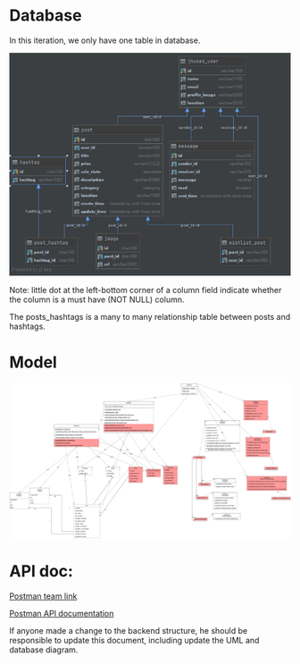 # Database

In this iteration, we only have one table in database.  

![image](../assets/BackendStructure/DatabaseDiagram-i3.jpg)  

Note: little dot at the left-bottom corner of a column field indicate whether the column is a must have (NOT NULL) column.

The posts_hashtags is a many to many relationship table between posts and hashtags.

# Model 

![image](../assets/UML/UML-iteration3.png)  

# API doc:

[Postman team link](https://app.getpostman.com/join-team?invite_code=848573899a420ba71500fad415068a38)  

[Postman API documentation](https://documenter.getpostman.com/view/14357023/Tz5i8zkB)  

If anyone made a change to the backend structure, he should be responsible to update this document, including update the UML and database diagram.
